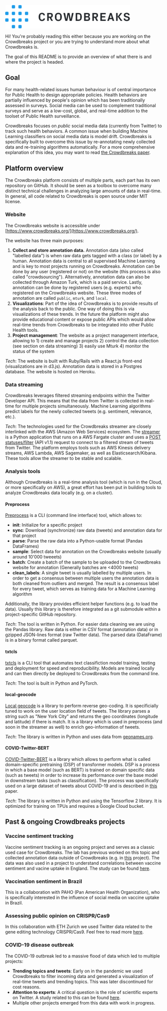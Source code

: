 <img src="logo-crowdbreaks.svg" alt="Crowdbreaks logo" width="400px"/>

Hi! You're probably reading this either because you are working on the Crowdbreaks project or you are trying to understand more about what Crowdbreaks is.

The goal of this README is to provide an overview of what there is and where the project is headed. 

## Goal
For many health-related issues human behaviour is of central importance for Public Health to design appropriate policies. Health behaviors are partially influenced by people's opinion which has been traditionally assessed in surveys. Social media can be used to complement traditional surveys and serve as a low-cost, global, and real-time addition to the toolset of Public Health surveillance.

Crowdbreaks focuses on *public* social media data (currently from Twitter) to track such health behaviors. A common issue when building Machine Learning classifiers on social media data is model drift. Crowdbreaks is specifically built to overcome this issue by re-annotating newly collected data and re-training algorithms automatically. For a more comprehensive explanation of this idea, you may want to read [the Crowdbreaks paper](https://www.frontiersin.org/articles/10.3389/fpubh.2019.00081/full).

## Platform overview
The Crowdbreaks platform consists of multiple parts, each part has its own repository on GitHub. It should be seen as a toolbox to overcome many distinct technical challenges in analyzing large amounts of data in real-time. In general, all code related to Crowdbreaks is open source under MIT license.

### Website
The Crowdbreaks website is accessible under [https://www.crowdbreaks.org/](https://www.crowdbreaks.org/). 

The website has three main purposes:
1. **Collect and store annotation data.** 
Annotation data (also called "labelled data") is when raw data gets tagged with a class (or label) by a human. Annotation data is central to all supervised Machine Learning and is key to most projects running on Crowdbreaks. Annotation can be done by any user (registered or not) on the website (this process is also called "crowdsourcing"). Alternatively, annotation data can also be collected through Amazon Turk, which is a paid service. Lastly, annotation can be done by registered users (e.g. experts) who registered on the Crowdbreaks website. These three modes of annotation are called `public`, `mturk`, and `local`.
2. **Visualizations**: Part of the idea of Crowdbreaks is to provide results of the analysis back to the public. One way of doing this is via visualizations of these trends. In the future the platform might also provide educational content or expose public APIs which would allow real-time trends from Crowdbreaks to be integrated into other Public Health tools.
3. **Project management**: The website as a project management interface, allowing to 1) create and manage projects 2) control the data collection (see section on data streaming) 3) easily use Mturk 4) monitor the status of the system

_Tech_: The website is built with Ruby/Rails with a React.js front-end (visualizations are in d3.js). Annotation data is stored in a Postgres database. The website is hosted on Heroku.

### Data streaming
Crowdbreaks leverages filtered streaming endpoints within the Twitter Developer API. This means that the data from Twitter is collected in real-time for multiple projects simultaneously. Machine Learning algorithms predict labels for the newly collected tweets (e.g. sentiment, relevance, etc.).

_Tech_: The technologies used for the Crowdbreaks streamer are closely interlinked with the AWS (Amazon Web Services) ecosystem. The [streamer](https://github.com/crowdbreaks/crowdbreaks-streamer-2) is a Python application that runs on a AWS Fargate cluster and uses a [POST statuses/filter](https://developer.twitter.com/en/docs/twitter-api/v1/tweets/filter-realtime/api-reference/post-statuses-filter) (API v1.1) request to connect to a filtered stream of tweets from Twitter. The platform employs tools such as AWS Kinesis delivery streams, AWS Lambda, AWS Sagemaker, as well as Elasticsearch/Kibana. These tools allow the streamer to be stable and scalable.

### Analysis tools
Although Crowdbreaks is a real-time analysis tool (which is run in the Cloud, or more specifically on AWS), a great effort has been put in building tools to analyze Crowdbreaks data locally (e.g. on a cluster).

#### Preprocess
[Preprocess](https://github.com/crowdbreaks/preprocess) is a CLI (command line interface) tool, which allows to:
* **init**: Initialize  for a specific project
* **sync**: Download (synchronize) raw data (tweets) and annotation data for that project
* **parse**: Parse the raw data into a Python-usable format (Pandas DataFrames)
* **sample**: Select data for annotation on the Crowdbreaks website (usually around 10'000 tweeets)
* **batch**: Create a batch of the sample to be uploaded to the Crowdbreaks website for annotation (Generally batches are <4000 tweets)
* **clean_labels**: A single tweet is usually labelled by multiple users. In order to get a consensus between multiple users the annotation data is both cleaned from outliers and merged. The result is a consensus label for every tweet, which serves as training data for a Machine Learning algorithm

Additionally, the library provides efficient helper functions (e.g. to load the data). Usually this library is therefore integrated as a git submodule within a project-specific GitHub repository.

_Tech_: The tool is written in Python. For easier data cleaning we are using the Pandas library. Raw data is either in CSV format (annotation data) or in gzipped JSON-lines format (raw Twitter data). The parsed data (DataFrame) is in a binary format called parquet. 

#### txtcls
[txtcls](https://github.com/crowdbreaks/text-classification) is a CLI tool that automates text classifiction model training, testing and deployment for speed and reproducibility. Models are trained locally and can then directly be deployed to Crowdbreaks from the command line.

_Tech_: The tool is built in Python and PyTorch.

#### local-geocode
[Local geocode](https://github.com/mar-muel/local-geocode) is a library to perform reverse geo-coding. It is specificially tuned to work on the user location field of tweets. The library parses a string such as "New York City" and returns the geo coordinates (longitude and latitude) if there is match. It is a library which is used in preprocess (and soon in the streamer as well) to enrich geo-information of tweets.

_Tech_: The library is written in Python and uses data from [geonames.org](https://www.geonames.org/).

#### COVID-Twitter-BERT
[COVID-Twitter-BERT](https://github.com/digitalepidemiologylab/covid-twitter-bert) is a library which allows to perform what is called domain-specific pretraining (DSP) of transformer models. DSP is a process in which a base model (such as BERT) is trained on domain specific data (such as tweets) in order to increase its performance over the base model in downstream tasks (such as classification). The process was specifically used on a large dataset of tweets about COVID-19 and is described in [this](https://arxiv.org/abs/2005.07503) paper. 

_Tech_: The library is written in Python and using the Tensorflow 2 library. It is optimized for training on TPUs and requires a Google Cloud bucket.

## Past & ongoing Crowdbreaks projects
### Vaccine sentiment tracking
Vaccine sentiment tracking is an ongoing project and serves as a classic used case for Crowdbreaks. The lab has previous worked on this topic and collected annotation data outside of Crowdbreaks (e.g. in [this](https://www.pnas.org/content/114/52/13762?collection=&utm_source=TrendMD&utm_medium=cpc&utm_campaign=Proc_Natl_Acad_Sci_U_S_A_TrendMD_0) project). The data was also used in a project to understand correlations between vaccine sentiment and vacine uptake in England. The study can be found [here](https://www.sciencedirect.com/science/article/pii/S0264410X20307374).

### Vaccination sentiment in Brazil
This is a collaboration with PAHO (Pan American Health Organization), who is specifically interested in the influence of social media on vaccine uptake in Brazil.

### Assessing public opinion on CRISPR/Cas9
In this collaboration with ETH Zurich we used Twitter data related to the gene editing technology CRISPR/Cas9. Feel free to read more [here](https://www.jmir.org/2020/8/e17830).

### COVID-19 disease outbreak
The COVID-19 outbreak led to a massive flood of data which led to multiple projects:
* **Trending topics and tweets**: Early on in the pandemic we used Crowdbreaks to filter incoming data and generated a visualization of real-time tweets and trending topics. This was later discontinued for cost reasons.
* **Attention to experts**: A critical question is the role of scientific experts on Twitter. A study related to this can be found [here](https://arxiv.org/abs/2008.08364).
* Multiple other projects emerged from this data with work in progress.

